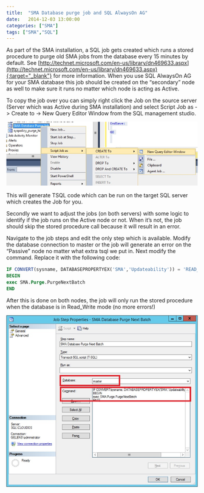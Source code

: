 ```yaml
---
title:  "SMA Database purge job and SQL AlwaysOn AG"
date:   2014-12-03 13:00:00
categories: ["SMA"]
tags: ["SMA","SQL"]
---
```

As part of the SMA installation, a SQL job gets created which runs a stored procedure to purge old SMA jobs from the database every 15 minutes by default. See [http://technet.microsoft.com/en-us/library/dn469633.aspx](http://technet.microsoft.com/en-us/library/dn469633.aspx){:target="_blank"} for more information.
When you use SQL AlwaysOn AG for your SMA database this job should be created on the “secondary” node as well to make sure it runs no matter which node is acting as Active.

To copy the job over you can simply right click the Job on the source server (Server which was Active during SMA installation) and select Script Job as -> Create to -> New Query Editor Window from the SQL management studio.

![](/images/2014-12/export-job.jpg)

This will generate TSQL code which can be run on the target SQL server which creates the Job for you.

Secondly we want to adjust the jobs (on both servers) with some logic to identify if the job runs on the Active node or not. When it’s not, the job should skip the stored procedure call because it will result in an error.

Navigate to the job steps and edit the only step which is available.
Modify the database connection to master or the job will generate an error on the “Passive” node no matter what extra tsql we put in.
Next modify the command. Replace it with the following code:

```sql
IF CONVERT(sysname, DATABASEPROPERTYEX('SMA','Updateability')) = 'READ_WRITE '
BEGIN
exec SMA.Purge.PurgeNextBatch
END
```

After this is done on both nodes, the job will only run the stored procedure when the database is in Read_Write mode (no more errors!)

![](/images/2014-12/sma-sql-job-alwayson.jpg)